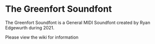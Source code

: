 # The Greenfort Soundfont
The Greenfort Soundfont is a General MIDI Soundfont created by Ryan Edgewurth during 2021.

Please view the wiki for information
